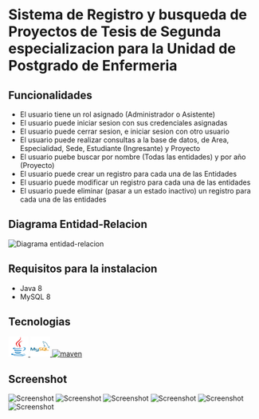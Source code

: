 # Sistema de Registro y busqueda de Proyectos de Tesis de Segunda especializacion para la Unidad de Postgrado de Enfermeria
## Funcionalidades
- El usuario tiene un rol asignado (Administrador o Asistente)
- El usuario puede iniciar sesion con sus credenciales asignadas
- El usuario puede cerrar sesion, e iniciar sesion con otro usuario
- El usuario puede realizar consultas a la base de datos, de Area, Especialidad, Sede, Estudiante (Ingresante) y Proyecto
- El usuario puebe buscar por nombre (Todas las entidades) y por año (Proyecto)
- El usuario puede crear un registro para cada una de las Entidades
- El usuario puede modificar un registro para cada una de las entidades
- El usuario puede eliminar (pasar a un estado inactivo) un registro para cada una de las entidades

## Diagrama Entidad-Relacion
![Diagrama entidad-relacion](https://raw.githubusercontent.com/walthergv/EnfermeriaPostgradoUnprg/main/screenshots/ModeloEntidadRelacion.jpg)

## Requisitos para la instalacion
- Java 8
- MySQL 8

## Tecnologias ##
<a href="https://www.java.com" target="_blank" rel="noreferrer">
  <img src="https://raw.githubusercontent.com/devicons/devicon/master/icons/java/java-original.svg" alt="java" width="40" height="40"/> </a>
<a href="https://www.mysql.com/" target="_blank" rel="noreferrer"> 
  <img src="https://raw.githubusercontent.com/devicons/devicon/master/icons/mysql/mysql-original-wordmark.svg" alt="mysql" width="40" height="40"/> 
</a>
<a href="https://maven.apache.org/" target="_blank" rel="noreferrer"> 
  <img src="https://maven.apache.org/images/maven-logo-white-on-black.png" alt="maven" width="60" height="40"/> 
</a>


## Screenshot ##
![Screenshot](https://raw.githubusercontent.com/walthergv/EnfermeriaPostgradoUnprg/main/screenshots/Captura%20de%20pantalla%202023-05-28%20174236.jpg)
![Screenshot](https://raw.githubusercontent.com/walthergv/EnfermeriaPostgradoUnprg/main/screenshots/Captura%20de%20pantalla%202023-05-26%20152442.jpg)
![Screenshot](https://raw.githubusercontent.com/walthergv/EnfermeriaPostgradoUnprg/main/screenshots/Captura%20de%20pantalla%202023-05-26%20152951.jpg)
![Screenshot](https://raw.githubusercontent.com/walthergv/EnfermeriaPostgradoUnprg/main/screenshots/Captura%20de%20pantalla%202023-05-26%20152704.jpg)
![Screenshot](https://raw.githubusercontent.com/walthergv/EnfermeriaPostgradoUnprg/main/screenshots/Captura%20de%20pantalla%202023-05-26%20152825.jpg)
![Screenshot](https://raw.githubusercontent.com/walthergv/EnfermeriaPostgradoUnprg/main/screenshots/Captura%20de%20pantalla%202023-05-26%20152926.jpg)
